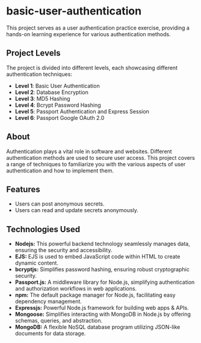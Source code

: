 # basic-user-authentication
This project serves as a user authentication practice exercise, providing a hands-on learning experience for various authentication methods.

## Project Levels
The project is divided into different levels, each showcasing different authentication techniques:

- **Level 1**: Basic User Authentication
- **Level 2**: Database Encryption
- **Level 3**: MD5 Hashing
- **Level 4**: Bcrypt Password Hashing
- **Level 5**: Passport Authentication and Express Session
- **Level 6**: Passport Google OAuth 2.0

## About
Authentication plays a vital role in software and websites. Different authentication methods are used to secure user access. This project covers a range of techniques to familiarize you with the various aspects of user authentication and how to implement them.

## Features
- Users can post anonymous secrets.
- Users can read and update secrets anonymously.

## Technologies Used
- **Nodejs:** This powerful backend technology seamlessly manages data, ensuring the security and accessibility.
- **EJS:** EJS is used to embed JavaScript code within HTML to create dynamic content.
- **bcryptjs:** Simplifies password hashing, ensuring robust cryptographic security.
- **Passport.js:** A middleware library for Node.js, simplifying authentication and authorization workflows in web applications.
- **npm:** The default package manager for Node.js, facilitating easy dependency management.
- **Expressjs:** Powerful Node.js framework for building web apps & APIs.
- **Mongoose:** Simplifies interacting with MongoDB in Node.js by offering schemas, queries, and abstraction.
- **MongoDB:** A flexible NoSQL database program utilizing JSON-like documents for data storage.